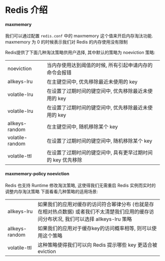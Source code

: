 
# Redis 介绍

#### maxmemory

我们可以通过配置 `redis.conf` 中的 maxmemory 这个值来开启内存淘汰功能. maxmemory 为 0 的时候表示我们对 Redis 的内存使用没有限制

Redis提供了下面几种淘汰策略供用户选择, 其中默认的策略为 noeviction 策略:

|  |  |
| --- | --- |
| noeviction | 当内存使用达到阈值的时候, 所有引起申请内存的命令会报错 |
| allkeys-lru | 在主键空间中, 优先移除最近未使用的 key |
| volatile-lru | 在设置了过期时间的键空间中, 优先移除最近未使用的 key |
| volatile-lru | 在设置了过期时间的键空间中, 优先移除最近未使用的 key |
| allkeys-random | 在主键空间中, 随机移除某个 key |
| volatile-random | 在设置了过期时间的键空间中, 随机移除某个 key |
| volatile-ttl | 在设置了过期时间的键空间中, 具有更早过期时间的 key 优先移除 |


#### maxmemory-policy noeviction

Redis 也支持 Runtime 修改淘汰策略, 这使得我们无需重启 Redis 实例而实时的调整内存淘汰策略
下面看看几种策略的适用场景:

|  |  |
| --- | --- |
| allkeys-lru | 如果我们的应用对缓存的访问符合幂律分布 (也就是存在相对热点数据) 或者我们不太清楚我们应用的缓存访问分布状况, 我们可以选择 allkeys-lru 策略 |
| allkeys-random | 如果我们的应用对于缓存key的访问概率相等, 则可以使用这个策略 |
| volatile-ttl | 这种策略使得我们可以向 Redis 提示哪些 key 更适合被 eviction |

